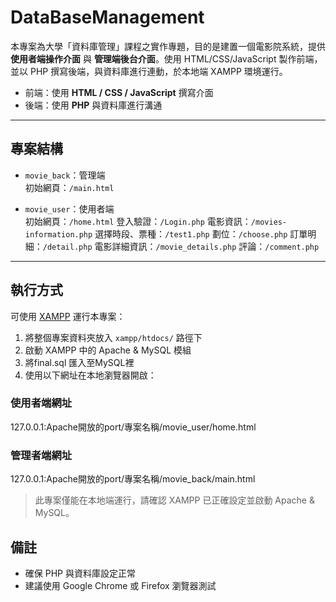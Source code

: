 # DataBaseManagement

本專案為大學「資料庫管理」課程之實作專題，目的是建置一個電影院系統，提供 **使用者端操作介面** 與 **管理端後台介面**。使用 HTML/CSS/JavaScript 製作前端，並以 PHP 撰寫後端，與資料庫進行連動，於本地端 XAMPP 環境運行。

- 前端：使用 **HTML / CSS / JavaScript** 撰寫介面  
- 後端：使用 **PHP** 與資料庫進行溝通

---

## 專案結構

- `movie_back`：管理端  
  初始網頁：`/main.html`
  

- `movie_user`：使用者端  
  初始網頁：`/home.html`
  登入驗證：`/Login.php`
  電影資訊：`/movies-information.php`
  選擇時段、票種：`/test1.php`
  劃位：`/choose.php`
  訂單明細：`/detail.php`
  電影詳細資訊：`/movie_details.php`
  評論：`/comment.php`
  
  

  
---

## 執行方式

可使用 [XAMPP](https://www.apachefriends.org/) 運行本專案：

1. 將整個專案資料夾放入 `xampp/htdocs/` 路徑下
2. 啟動 XAMPP 中的 Apache & MySQL 模組
3. 將final.sql 匯入至MySQL裡
4. 使用以下網址在本地瀏覽器開啟：

### 使用者端網址
127.0.0.1:Apache開放的port/專案名稱/movie_user/home.html

### 管理者端網址
127.0.0.1:Apache開放的port/專案名稱/movie_back/main.html

> 此專案僅能在本地端運行，請確認 XAMPP 已正確設定並啟動 Apache & MySQL。

## 備註

- 確保 PHP 與資料庫設定正常
- 建議使用 Google Chrome 或 Firefox 瀏覽器測試
